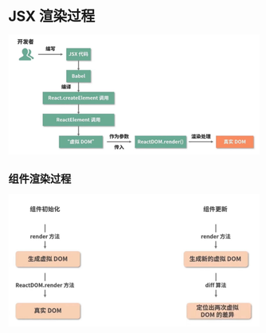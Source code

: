 # JSX 渲染过程

![image-20240410143142963](../images/image-20240410143142963.png)

## **组件渲染过程**

![image-20240410143234400](../images/image-20240410143234400.png)